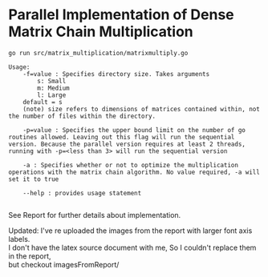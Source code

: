 # Parallel Implementation of Dense Matrix Chain Multiplication
`go run src/matrix_multiplication/matrixmultiply.go `
```
Usage:
    -f=value : Specifies directory size. Takes arguments
        s: Small
        m: Medium
        l: Large
    default = s
    (note) size refers to dimensions of matrices contained within, not the number of files within the directory.

    -p=value : Specifies the upper bound limit on the number of go routines allowed. Leaving out this flag will run the sequential version. Because the parallel version requires at least 2 threads, running with -p=<less than 3> will run the sequential version

    -a : Specifies whether or not to optimize the multiplication operations with the matrix chain algorithm. No value required, -a will set it to true

    --help : provides usage statement
     
```

See Report for further details about implementation.

Updated: I've re uploaded the images from the report with larger font axis labels.  
I don't have the latex source document with me, So I couldn't replace them in the report,   
but checkout imagesFromReport/
